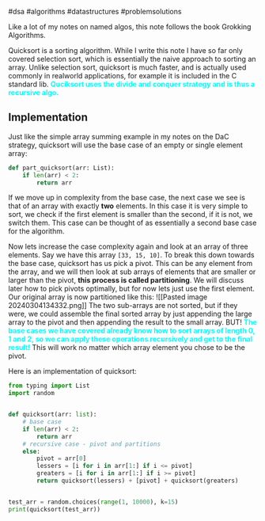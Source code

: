 #dsa #algorithms #datastructures #problemsolutions 

Like a lot of my notes on named algos, this note follows the book Grokking Algorithms.

Quicksort is a sorting algorithm. While I write this note I have so far only covered selection sort, which is essentially the naive approach to sorting an array. Unlike selection sort, quicksort is much faster, and is actually used commonly in realworld applications, for example it is included in the C standard lib. <span style="color: cyan; font-weight: bold;">Quciksort uses the divide and conquer strategy and is thus a recursive algo.</span>

## Implementation
Just like the simple array summing example in my notes on the DaC strategy, quicksort will use the base case of an empty or single element array:
```python
def part_quicksort(arr: List):
	if len(arr) < 2:
		return arr
```
If we move up in complexity from the base case, the next case we see is that of an array with exactly **two** elements. In this case it is very simple to sort, we check if the first element is smaller than the second, if it is not, we switch them. This case can be thought of as essentially a second base case for the algorithm. 

Now lets increase the case complexity again and look at an array of three elements. Say we have this array `[33, 15, 10]`. To break this down towards the base case, quicksort has us pick a pivot. This can be any element from the array, and we will then look at sub arrays of elements that are smaller or larger than the pivot, **this process is called partitioning**. We will discuss later how to pick pivots optimally, but for now lets just use the first element. Our original array is now partitioned like this: 
![[Pasted image 20240304134332.png]]
The two sub-arrays are not sorted, but if they were, we could assemble the final sorted array by just appending the large array to the pivot and then appending the result to the small array. BUT! <span style="color: cyan; font-weight: bold;">The base cases we have covered already know how to sort arrays of length 0, 1 and 2, so we can apply these operations recursively and get to the final result!</span> This will work no matter which array element you chose to be the pivot.

Here is an implementation of quicksort:
```python
from typing import List
import random


def quicksort(arr: list):
    # base case
    if len(arr) < 2:
        return arr
    # recursive case - pivot and partitions
    else:
        pivot = arr[0]
        lessers = [i for i in arr[1:] if i <= pivot]
        greaters = [i for i in arr[1:] if i >= pivot]
        return quicksort(lessers) + [pivot] + quicksort(greaters)


test_arr = random.choices(range(1, 10000), k=15)
print(quicksort(test_arr))
```
